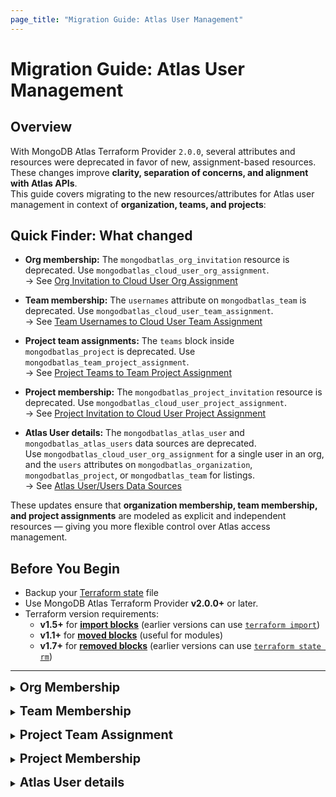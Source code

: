 ```yaml
---
page_title: "Migration Guide: Atlas User Management"
---
```


# Migration Guide: Atlas User Management

## Overview

With MongoDB Atlas Terraform Provider `2.0.0`, several attributes and resources were deprecated in favor of new, assignment-based resources.  
These changes improve **clarity, separation of concerns, and alignment with Atlas APIs**.  
This guide covers migrating to the new resources/attributes for Atlas user management in context of **organization, teams, and projects**:

## Quick Finder: What changed

- **Org membership:** The `mongodbatlas_org_invitation` resource is deprecated. Use `mongodbatlas_cloud_user_org_assignment`.  
  → See [Org Invitation to Cloud User Org Assignment](#migr-org-invitation)

- **Team membership:** The `usernames` attribute on `mongodbatlas_team` is deprecated. Use `mongodbatlas_cloud_user_team_assignment`.  
  → See [Team Usernames to Cloud User Team Assignment](#migr-team-usernames)

- **Project team assignments:** The `teams` block inside `mongodbatlas_project` is deprecated. Use `mongodbatlas_team_project_assignment`.  
  → See [Project Teams to Team Project Assignment](#migr-project-teams)

- **Project membership:** The `mongodbatlas_project_invitation` resource is deprecated. Use `mongodbatlas_cloud_user_project_assignment`.  
  → See [Project Invitation to Cloud User Project Assignment](#migr-project-invitation)
  
- **Atlas User details:** The `mongodbatlas_atlas_user` and `mongodbatlas_atlas_users` data sources are deprecated.  
  Use `mongodbatlas_cloud_user_org_assignment` for a single user in an org, and the `users` attributes on `mongodbatlas_organization`, `mongodbatlas_project`, or `mongodbatlas_team` for listings.  
  → See [Atlas User/Users Data Sources](#migr-atlas-user-users)

These updates ensure that **organization membership, team membership, and project assignments** are modeled as explicit and independent resources — giving you more flexible control over Atlas access management.


## Before You Begin
- Backup your [Terraform state](https://developer.hashicorp.com/terraform/cli/commands/state) file  
- Use MongoDB Atlas Terraform Provider **v2.0.0+** or later.  
- Terraform version requirements:
  - **v1.5+** for **[import blocks](https://developer.hashicorp.com/terraform/language/import)**  (earlier versions can use [`terraform import`](https://developer.hashicorp.com/terraform/cli/import))
  - **v1.1+** for **[moved blocks](https://developer.hashicorp.com/terraform/language/moved)** (useful for modules)  
  - **v1.7+** for **[removed blocks](https://developer.hashicorp.com/terraform/language/resources/syntax#removing-resources)**  (earlier versions can use [`terraform state rm`](https://developer.hashicorp.com/terraform/cli/commands/state/rm))

---


<a id="migr-org-invitation"></a>
<details>
  <summary><span style="font-size:1.4em; font-weight:bold;">Org Membership</span></summary>

## Org Invitation to Cloud User Org Assignment

**Objective**: Migrate from the deprecated `mongodbatlas_org_invitation` resource and data source to the `mongodbatlas_cloud_user_org_assignment` resource. If you previously assigned teams via `teams_ids`, also migrate those to `mongodbatlas_cloud_user_team_assignment`.

### What’s changing?

- `mongodbatlas_org_invitation` only managed invitations and is deprecated. It didn’t manage the actual user membership or expose `user_id`.
- New `mongodbatlas_cloud_user_org_assignment` manages the user’s organization membership (pending or active) and exposes both `username` and `user_id`. It supports import using either `ORG_ID/USERNAME` or `ORG_ID/USER_ID`.
- If you previously used `teams_ids` on invitations, use `mongodbatlas_cloud_user_team_assignment` to manage team membership for each user.

---
### _Use-case 1: Existing org invite is still PENDING (resource exists in config)_

Original configuration (note: `user_id` does not exist on `mongodbatlas_org_invitation`):

```terraform
locals {
  org_id  = "<ORG_ID>"
  username = "user1@email.com"
  roles    = ["ORG_MEMBER"]
}

resource "mongodbatlas_org_invitation" "this" {
  username  = local.username
  org_id    = local.org_id
  roles     = local.roles
  # teams_ids = local.team_ids  # if applicable, also see Use-case #3 below
}
```

### Option A) [Recommended] Moved block

#### Step 1: Add `mongodbatlas_cloud_user_org_assignment` and `moved` block

Handling migration in modules:
- For module maintainers: Add the new `mongodbatlas_cloud_user_org_assignment` resource inside the module with a `moved {}` block from `mongodbatlas_org_invitation` to the new resource, remove current `mongodbatlas_org_invitation` resource (Step 2) and publish a new module version.
- For module users: Simply bump the module version and run `terraform init -upgrade`, then `terraform plan` / `terraform apply`. Terraform performs an in-place state move without users writing import blocks or touching state.
- Works at any scale (any number of module instances) and keeps the migration self-contained within the module. No per-environment import steps are required.

```terraform
resource "mongodbatlas_cloud_user_org_assignment" "this" {
  org_id   = local.org_id
  username = local.username
  roles    = { org_roles = local.roles }
}

moved {
  from = mongodbatlas_org_invitation.this
  to   = mongodbatlas_cloud_user_org_assignment.this
}
```


#### Step 2: Remove `mongodbatlas_org_invitation` from config and state

- With a moved block, `terraform plan` should show the move and no other changes. Then `terraform apply`.


### Option B) Import by username

#### Step 1: Add `mongodbatlas_cloud_user_org_assignment` and `import` block

Handling migration in modules:
- Terraform import blocks cannot live inside modules; they must be defined in the root module. See `https://github.com/hashicorp/terraform/issues/33474`.
- Module maintainers cannot ship import steps. Each module user must add root-level import blocks for every instance to import, which is error-prone and repetitive.
- This creates extra coordination for every environment and workspace. Prefer Option A whenever you can modify the module source.

```terraform
resource "mongodbatlas_cloud_user_org_assignment" "this" {
  org_id   = local.org_id
  username = local.username
  roles    = { org_roles = local.roles }
}

import {
  to = mongodbatlas_cloud_user_org_assignment.this
  id = "${local.org_id}/${local.username}"
}
```

#### Step 2: Remove `mongodbatlas_org_invitation` from config and state

- With import, remove the old `mongodbatlas_org_invitation` block and delete it from state if still present: `terraform state rm mongodbatlas_org_invitation.this`.

---

### _Use-case 2: Invitations already ACCEPTED (no `mongodbatlas_org_invitation` in config)_

When an invite is accepted, Atlas deletes the underlying invitation. To manage these users going forward, import them into `mongodbatlas_cloud_user_org_assignment`.

#### Step 1: Fetch active org users (optional helper)

```terraform
data "mongodbatlas_organization" "org" {
  org_id = var.org_id
}

locals {
  active_users = {
    for u in data.mongodbatlas_organization.org.users :
    u.id => u if u.org_membership_status == "ACTIVE"
  }
}
```

#### Step 2: Define and import `mongodbatlas_cloud_user_org_assignment`

Handling migration in modules:
- Terraform import blocks cannot live inside modules; they must be defined in the root module. See `https://github.com/hashicorp/terraform/issues/33474`.

Use the `local.active_users` map defined in Step 1 so you don’t have to manually curate a list:

```terraform
resource "mongodbatlas_cloud_user_org_assignment" "user" {
  for_each = local.active_users  # key = user_id, value = user object from data source

  org_id   = var.org_id
  username = each.value.username

  # Keep roles aligned with current assignments to avoid drift after import
  roles = {
    org_roles = each.value.roles[0].org_roles
  }
}

# Import existing users (root module only)
import {
  for_each = local.active_users
  to       = mongodbatlas_cloud_user_org_assignment.user[each.key]
  id       = "${var.org_id}/${each.key}"  # org_id/user_id
}
```

Run `terraform plan` (you should see import operations), then `terraform apply`.

---

### _Use-case 3: You also set `teams_ids` on the original invitation_

Original configuration where `mongodbatlas_org_invitation` defines `teams_ids`:

```terraform
locals {
  org_id  = "<ORG_ID>"
  username = "user1@email.com"
  roles    = ["ORG_MEMBER"]
}

resource "mongodbatlas_org_invitation" "this" {
  username  = local.username
  org_id    = local.org_id
  roles     = local.roles
  teams_ids = local.team_ids
}
```

Migrate team assignments to `mongodbatlas_cloud_user_team_assignment` in addition to Use-case 1 or 2 above.

```terraform
variable "team_ids" { type = set(string) }

resource "mongodbatlas_cloud_user_team_assignment" "team" {
  for_each = var.team_ids

  org_id  = local.org_id
  team_id = each.key
  user_id = mongodbatlas_cloud_user_org_assignment.this.id
}

# Import existing team assignments (root module only)
import {
  for_each = var.team_ids
  to       = mongodbatlas_cloud_user_team_assignment.team[each.key]
  id       = "${local.org_id}/${each.key}/${local.username}" # OR use user_id in place of username
}
```

Run `terraform plan` (you should see import operations), then `terraform apply`.

Finally, remove any remaining `mongodbatlas_org_invitation` references from config and state.

---

### Data source migration

Original configuration:

```terraform
locals {
  org_id  = "<ORG_ID>"
  username = "user1@email.com"
}

data "mongodbatlas_org_invitation" "test" {
  org_id        = local.org_id
  username      = local.username
  invitation_id = mongodbatlas_org_invitation.test.invitation_id
}
```

Replace with the new data source:

```terraform
data "mongodbatlas_cloud_user_org_assignment" "user_1" {
  org_id   = local.org_id
  username = local.username
}
```

Then:

1. Run `terraform apply` to ensure the new data source reads correctly.
2. Replace all usages of `data.mongodbatlas_org_invitation.test` with `data.mongodbatlas_cloud_user_org_assignment.user_1`.
3. Run `terraform plan` followed by `terraform apply`.



### Examples

For complete, working configurations that mirror the use-cases above, see the examples in the provider repository: [migrate_org_invitation_to_cloud_user_org_assignment](https://github.com/mongodb/terraform-provider-mongodbatlas/tree/v2.0.0/examples/migrate_org_invitation_to_cloud_user_org_assignment). These include root-level setups for multiple approaches (e.g., moved blocks and imports) across different versions.



### Notes and tips

- Import formats:
  - Org assignment: `ORG_ID/USERNAME` or `ORG_ID/USER_ID`.
  - Team assignment: `ORG_ID/TEAM_ID/USERNAME` or `ORG_ID/TEAM_ID/USER_ID`.
- If you use modules, keep in mind import blocks must be placed at the root module.
- After successful migration, ensure no references to `mongodbatlas_org_invitation` remain.


</details>

<a id="migr-team-usernames"></a>
<details>
  <summary><span style="font-size:1.4em; font-weight:bold;">Team Membership</span></summary>

## Team Usernames to Cloud User Team Assignment

**Objective**: Migrate from the deprecated `usernames` attribute on the `mongodbatlas_team` resource to the new `mongodbatlas_cloud_user_team_assignment` resource.

### Why should I migrate?

- **Future Compatibility:** The `usernames` attribute on `mongodbatlas_team` is deprecated and may be removed in future provider versions. Migrating ensures your Terraform configuration remains functional.
- **Flexibility:** Manage teams and user assignments independently, without coupling membership changes to team creation or updates.  
- **Clarity:** Clear separation between the `mongodbatlas_team` resource (team definition) and `mongodbatlas_cloud_user_team_assignment` (membership management).  

### What’s changing?
  
- `mongodbatlas_team` included a `usernames` argument that allowed assigning users to a team directly inside the resource. This argument is now deprecated.
- New attribute `users` in `mongodbatlas_team` data source can be used to retrieve information about all the users assigned to that team.
- `mongodbatlas_cloud_user_team_assignment` manages the user’s team membership (pending or active) and exposes both `username` and `user_id`. It supports import using either `ORG_ID/TEAM_ID/USERNAME` or `ORG_ID/TEAM_ID/USER_ID`.

---
### From `mongodbatlas_team.usernames` to `mongodbatlas_cloud_user_team_assignment`
  
#### Original configuration
  
```terraform
locals {
  usernames = ["user1@email.com", "user2@email.com", "user3@email.com"]
}

resource "mongodbatlas_team" "this" {  
  org_id    = var.org_id  
  name      = var.team_name
  usernames = local.usernames
} 
```  
  
  
#### Step 1: Use `mongodbatlas_team` data source to retrieve user IDs
  
We first need to retrieve each user's `user_id` via the new `users` attribute in `mongodbatlas_team` data source.
  
```terraform  
# Use data source to get team members (with user_id)  
locals {
    usernames = ["user1@email.com", "user2@email.com", "user3@email.com"]
    team_assignments = {      
    for user in data.mongodbatlas_team.this.users :      
        user.id => {      
            org_id   = var.org_id
            team_id  = mongodbatlas_team.this.team_id
            user_id  = user.id
        }
    }
}

resource "mongodbatlas_team" "this" {  
    org_id = var.org_id  
    name   = var.team_name
    usernames = local.usernames
} 

data "mongodbatlas_team" "this" {  
    org_id  = var.org_id  
    team_id = mongodbatlas_team.this.team_id  
} 
```

#### Step 2: Add `mongodbatlas_cloud_user_team_assignment` and use import blocks

```terraform   
locals {
    usernames = ["user1@email.com", "user2@email.com", "user3@email.com"]
    team_assignments = {
    for user in data.mongodbatlas_team.this.users :
        user.id => {
            org_id   = var.org_id
            team_id  = mongodbatlas_team.this.team_id
            user_id  = user.id
        }
    }
}

resource "mongodbatlas_team" "this" {
    org_id = var.org_id
    name   = var.team_name
    usernames = local.usernames
}

data "mongodbatlas_team" "this" {
    org_id  = var.org_id
    team_id = mongodbatlas_team.this.team_id
}
  
# New resource for each (user, team) assignment  
resource "mongodbatlas_cloud_user_team_assignment" "this" {           
    for_each = local.team_assignments

    org_id  = each.value.org_id   
    team_id = each.value.team_id     
    user_id = each.value.user_id  # Use user_id instead of username  
}  
  
# Import existing team-user relationships into the new resource  
import {  
    for_each = local.team_assignments

    to = mongodbatlas_cloud_user_team_assignment.this[each.key] 
    id = "${each.value.org_id}/${each.value.team_id}/${each.value.user_id}" 
} 
```
  
#### Step 3: Remove deprecated `usernames` from `mongodbatlas_team`  
  
Once the new resources are in place:  
  
```terraform  
resource "mongodbatlas_team" "this" {  
  org_id = var.org_id  
  name   = "this"  
  # usernames = local.usernames  # Remove this line
}  
```  

#### Step 4: Run migration

Run `terraform plan` (you should see **import** operations), then `terraform apply`.

  
#### Step 5: Update any references to `mongodbatlas_team.usernames`  
  
Before:  
  
```terraform  
output "team_usernames" {  
  value = mongodbatlas_team.this.usernames  
}  
```  
  
After:  
  
```terraform  
output "team_usernames" {  
  value = [for u in data.mongodbatlas_team.this.users : u.username]  
}  
```

Run `terraform plan`. There should be **no changes**.

---  

### Data source migration

If you previously used the `usernames` attribute in the `data.mongodbatlas_team` data source:  
  
**Original:**  

```terraform  
output "team_usernames" {  
  description = "Usernames in the MongoDB Atlas team"  
  value       = data.mongodbatlas_team.this.usernames  
}  
```
  
**Replace with:**  

```terraform  
output "team_usernames" { 
  description = "Usernames in the MongoDB Atlas team"  
  value = [for u in data.mongodbatlas_team.this.users : u.username]  
}  
```

Run `terraform plan`. There should be **no changes**.
  
--- 

### Migration using Modules

If you are using modules to manage teams and user assignments to teams, migrating from `mongodbatlas_team` to the new pattern requires special attention. Because the old `mongodbatlas_team.usernames` attribute corresponds to `mongodbatlas_cloud_user_team_assignment`, you cannot simply move the resource block inside your module and expect Terraform to handle the migration automatically. This section demonstrates how to migrate from a module using the `mongodbatlas_team` resource to a module using both `mongodbatlas_team` and the new `mongodbatlas_cloud_user_team_assignment` resources.

**Key points for module users:**
- You must use `terraform import` to bring existing user-team assignments into the new resources, even when they are managed inside a module.
- The import command must match the resource address as used in your module (e.g., `module.<module_name>.mongodbatlas_cloud_user_team_assignment.<name>`).
- If you were using a list of usernames in your previous configuration, you also need to include the `mongodbatlas_team` data source and use the new `users` attribute to retrieve the corresponding user IDs, along with team ID, for the import to work correctly.

**Example import blocks for modules**
```terraform
import {
   to = module.<module_name>.mongodbatlas_cloud_user_team_assignment.<name>
   id = "<ORG_ID>/<TEAM_ID>/<USER_ID>"
}
import {
   to = module.<module_name>.mongodbatlas_cloud_user_team_assignment.<name>
   id = "<ORG_ID>/<TEAM_ID>/<USERNAME>"
}
```

**Example import commands for modules:**
```shell
terraform import 'module.<module_name>.mongodbatlas_cloud_user_team_assignment.<name>' <ORG_ID>/<TEAM_ID>/<USER_ID>
terraform import 'module.<module_name>.mongodbatlas_cloud_user_team_assignment.<name>' <ORG_ID>/<TEAM_ID>/<USERNAME>
```

#### 1. Old Module Usage (Legacy)

```hcl
module "user_team_assignment" {  
  source     = "./old_module"  
  org_id     = var.org_id  
  team_name  = var.team_name  
  usernames  = var.usernames  
}
```

#### 2. New Module Usage (Recommended)

```hcl
data "mongodbatlas_team" "this" {  
  org_id = var.org_id  
  name   = var.team_name
}

locals {  
  team_assigments = {
    for user in data.mongodbatlas_team.this.users :
    user.id => {
      org_id  = var.org_id
      team_id = data.mongodbatlas_team.this.team_id
      user_id = user.id
    }
  }  
}

module "user_team_assignment" {
  source     = "./new_module"
  org_id     = var.org_id
  team_name  = var.team_name
  team_assigments = local.team_assigments
}
```

#### 3. Migration Steps

1. **Add the new module to your configuration:**
   - Add the new module block as shown above, using the same input variables as appropriate.
   - Also add the `data.mongodbatlas_team` data source and declare the `team_assignments` local variable to retrieve user IDs and team ID.

2. **Import the existing user-team assignments into the new resources:**

-  An `import block` (available in Terraform 1.5 and later) can be used to import the resource and iterate through a list of users, e.g.:
   ```terraform
  import {
    for_each = local.team_assigments

    to       = module.user_team_assignment.mongodbatlas_cloud_user_team_assignment.this[each.key]
    id       = "${var.org_id}/${data.mongodbatlas_team.this.team_id}/${each.value.user_id}"
  }
```

- Alternatively, use the correct resource addresses for your module and each of the user-team assignments:
```shell
  terraform import 'module.user_team_assignment.mongodbatlas_cloud_user_team_assignment.this' <ORG_ID>/<TEAM_ID>/<USER_ID>
```
   

3. **Remove the old module block from your configuration.**
4. **Run `terraform plan` to review the changes.**
   - Ensure that Terraform imports the user-team assignments and does not plan to create these.
   - Ensure that Terraform does not plan to destroy and recreate the `mongodbatlas_team` resource.
5. **Run `terraform apply` to apply the migration.**

For complete working examples, see:
- [Old module example](https://github.com/mongodb/terraform-provider-mongodbatlas/blob/master/examples/migrate_user_team_assignment/module/old_module/)
- [New module example](https://github.com/mongodb/terraform-provider-mongodbatlas/blob/master/examples/migrate_user_team_assignment/module/new_module/)

---
### Notes and tips

- **Import format** for `mongodbatlas_cloud_user_team_assignment`:

```
  ORG_ID/TEAM_ID/USERNAME
  ORG_ID/TEAM_ID/USER_ID
```

- **Importing inside modules:** Terraform import blocks cannot live inside modules. See ([Terraform issue](https://github.com/hashicorp/terraform/issues/33474)). Each module user must add root-level import blocks for every instance to import.

- After successful migration, ensure **no references to** `mongodbatlas_team.usernames` remain.

---
### FAQ
**Q: Can I assign the same user to multiple teams?**
A: Yes, simply create multiple `mongodbatlas_cloud_user_team_assignment` resources for each team.

**Q: Where can I find a working example?**
A: See [examples/mongodbatlas_cloud_user_team_assignment/main.tf](https://github.com/mongodb/terraform-provider-mongodbatlas/blob/master/examples/mongodbatlas_cloud_user_team_assignment/main.tf).

---
### Further Resources
- [Cloud User Team Assignment Resource](https://registry.terraform.io/providers/mongodb/mongodbatlas/latest/docs/resources/cloud_user_team_assignment)


</details>

<a id="migr-project-teams"></a>
<details>
  <summary><span style="font-size:1.4em; font-weight:bold;">Project Team Assignment</span></summary>
  
## Project Teams to Team Project Assignment

**Objective:** Migrate from the deprecated `teams` attribute on the `mongodbatlas_project` resource to the new `mongodbatlas_team_project_assignment` resource.  
  
### Why should I migrate?  
  
- **Future compatibility:** The `teams` attribute inside `mongodbatlas_project` is deprecated and will be removed in a future provider release.  
- **Separation of concerns:** Manage projects and team-to-project role assignments independently.  
- **Clearer diffs:** Role or team modifications won't require re‑applying the entire project resource.  
  
  
### What's changing?  
  
- Historically, `mongodbatlas_project` accepted an inline `teams` block to assign one or more teams to a project with specific roles.  
- Now, each project-team role mapping must be managed with `mongodbatlas_team_project_assignment`.

---
### From `mongodbatlas_project.teams` to `mongodbatlas_team_project_assignment`

#### Original configuration
  
```hcl  
locals {  
  team_map = { # team_id => set(role_names)
    <TEAM_ID_1>  = ["GROUP_OWNER"]
    <TEAM_ID_2>  = ["GROUP_READ_ONLY", "GROUP_DATA_ACCESS_READ_WRITE"]
  }
}

resource "mongodbatlas_project" "this" {
  name             = var.project_name
  org_id           = var.org_id
  project_owner_id = var.project_owner_id

  dynamic "teams" {
    for_each = local.team_map
    content {  
      team_id    = teams.key  
      role_names = teams.value  
    }  
  }  
}  
```   
  
#### Step 1: Ignore `teams` and remove from configuration

-> **Note:** The `teams` attribute is a `SetNestedBlock` and cannot be marked `Optional`/`Computed` for a smooth migration. For now, `ignore_changes` is required during Step 1. Support for removing `teams` entirely will come in a future Atlas Provider release.

Replace the `mongodbatlas_project.teams` block with:  
  
```hcl  
resource "mongodbatlas_project" "this" {  
  name             = var.project_name
  org_id           = var.org_id
  project_owner_id = var.project_owner_id
  
  lifecycle {  
    ignore_changes = ["teams"]  
  }  
}  
```  
  
Then run:  
  
```shell  
terraform plan  
terraform apply  
```  
  
This removes the `teams` block from the config but keeps the assignments in Atlas unchanged until we explicitly manage them in new resources.  

  
#### Step 2: Add the new `mongodbatlas_team_project_assignment` resources  
  
```hcl  
resource "mongodbatlas_project" "this" {  
  name             = var.project_name
  org_id           = var.org_id
  project_owner_id = var.project_owner_id
  
  lifecycle {  
    ignore_changes = ["teams"]  
  }  
}

resource "mongodbatlas_team_project_assignment" "this" {  
  for_each = local.team_map  
  
  project_id = mongodbatlas_project.this.id  
  team_id    = each.key  
  role_names = each.value  
}  
 
import {  
  for_each = local.team_map

  to       = mongodbatlas_team_project_assignment.this[each.key]
  id       = "${mongodbatlas_project.this.id}/${each.key}"
}  
```
  
Run `terraform plan` (you should see **import** operations), then `terraform apply`.  
  
#### Step 3: Verify and clean up  
  
- After successful import and apply, `terraform plan` should show **no changes**.  
- Keep the `ignore_changes = ["teams"]` lifecycle rule until the provider releases a version without the `teams` argument in `mongodbatlas_project`.  
  
---

### Examples

For complete, working configurations that demonstrate the migration process, see the examples in the provider repository: [migrate_team_project_assignment](https://github.com/mongodb/terraform-provider-mongodbatlas/tree/v2.0.0/examples/migrate_team_project_assignment).

The examples include:
- **v1**: Original configuration using deprecated `teams` attribute in `mongodbatlas_project` resource.
- **v2**: Final configuration using `mongodbatlas_team_project_assignment` resource for team-to-project assignments.

---
### Notes and tips  
  
- **Import format** for `mongodbatlas_team_project_assignment`:  
```  
PROJECT_ID/TEAM_ID  
```  
- **Modules:** Terraform import blocks cannot live inside modules ([Terraform issue](https://github.com/hashicorp/terraform/issues/33474)). 
- If you manage team assignments in modules, import each at the root level using the correct resource address (e.g. `module.<name>.mongodbatlas_team_project_assignment.<name>`).  
- You can use `terraform plan` to confirm imports before applying.  
  
---  
  
### FAQ  

**Q: Do I need to delete the old `teams` from state?**
A: No — using `ignore_changes` ensures they remain in Atlas until the provider removes the field. Then you can drop the lifecycle rule.  
  
---  
  
### Further resources  
- [`mongodbatlas_team_project_assignment` docs](https://registry.terraform.io/providers/mongodb/mongodbatlas/latest/docs/resources/team_project_assignment)

</details>

<a id="migr-project-invitation"></a>
<details>
  <summary><span style="font-size:1.4em; font-weight:bold;">Project Membership</span></summary>

## Project Invitation to Cloud User Project Assignment

**Objective**: Migrate from the deprecated `mongodbatlas_project_invitation` resource and data source to the `mongodbatlas_cloud_user_project_assignment` resource.

### What’s changing?

- `mongodbatlas_project_invitation` only managed invitations and is deprecated. If the user accepted the invitation and is now a project member, the provider removed the invitation from Terraform state and you should remove it from your configuration as well. See the resource [documentation](https://registry.terraform.io/providers/mongodb/mongodbatlas/latest/docs/resources/project_invitation) for more details.
- `mongodbatlas_cloud_user_project_assignment` manages the user’s project membership (active members).
- Pending project invitations are not discoverable with the new APIs. The only migration path for existing PENDING invites is to re-create them using `mongodbatlas_cloud_user_project_assignment` with the same `username` and `roles`.
 - For details on the new resource, see the `mongodbatlas_cloud_user_project_assignment` resource documentation: https://registry.terraform.io/providers/mongodb/mongodbatlas/latest/docs/resources/cloud_user_project_assignment
 
 ---
### Migrating PENDING invitations

Original configuration:

```terraform
locals {
  username = "user1@email.com"
  roles    = ["GROUP_READ_ONLY", "GROUP_DATA_ACCESS_READ_ONLY"]
}

resource "mongodbatlas_project_invitation" "this" {
  project_id = var.project_id
  username   = local.username
  roles      = local.roles
}
```

#### Step 1: Add the new resource alongside existing configuration

Add the new resource to re-create the pending invite via the new API:

```terraform
resource "mongodbatlas_cloud_user_project_assignment" "this" {
  project_id = var.project_id
  username   = local.username
  roles      = local.roles
}
```

Use the same `roles` as the original invitation to avoid drift.

#### Step 2: Remove the deprecated resource from the configuration and state

#### Option A) [Recommended] Removed block

Remove the resource block and replace it with a `removed` block to cleanly remove the old resource from state:

```terraform
removed {
  from = mongodbatlas_project_invitation.this

  lifecycle {
    destroy = false
  }
}
```

#### Option B) Manual state removal

Remove the `mongodbatlas_project_invitation` resource from configuration and then remove it from the Terraform state using the command line (this does not affect the actual invitation in Atlas):

```bash
terraform state rm mongodbatlas_project_invitation.this
```

#### Step 3: Apply the changes

Run `terraform apply` to create the assignment with the new resource. Afterwards, run `terraform plan` and ensure no further changes are pending.

---

### Examples

For complete, working configurations that demonstrate the migration process, see the examples in the provider repository: [migrate_project_invitation_to_cloud_user_project_assignment](https://github.com/mongodb/terraform-provider-mongodbatlas/tree/master/examples/migrate_project_invitation_to_cloud_user_project_assignment).

The examples include:
- **v1**: Original configuration using deprecated `mongodbatlas_project_invitation`
- **v2**: Migration phase with re-creation using new resource and clean state removal
- **v3**: Final clean configuration using only `mongodbatlas_cloud_user_project_assignment`

These examples provide practical validation of the migration steps and demonstrate the re-creation approach for pending invitations.

---

### Notes and tips

- After successful migration, ensure no references to `mongodbatlas_project_invitation` remain in configuration or state.
- Pending invitations are not discoverable by the new APIs and resources; there is no data source replacement for reading pending invites. Re-create them using the new resource as shown above.
- For additional details on how accepted invitations are handled, see the `mongodbatlas_project_invitation` resource [documentation](https://registry.terraform.io/providers/mongodb/mongodbatlas/latest/docs/resources/project_invitation).


</details>


<a id="migr-atlas-user-users"></a>
<details>
  <summary><span style="font-size:1.4em; font-weight:bold;">Atlas User details</span></summary>

## Atlas User/Users Data Sources

**Objective**: Migrate from the deprecated `mongodbatlas_atlas_user` and `mongodbatlas_atlas_users` data sources to their respective replacements.

### What’s changing?

- `mongodbatlas_atlas_user` returned a user profile by `user_id` or `username` and is deprecated. Replace it with `mongodbatlas_cloud_user_org_assignment` which reads a user's assignment in a specific organization using either `username` or `user_id` together with `org_id`. For details, see the `mongodbatlas_cloud_user_org_assignment` data source [documentation](../data-sources/cloud_user_org_assignment).

- `mongodbatlas_atlas_users` returned lists of users by `org_id`, `project_id`, or `team_id` and is deprecated. Replace it with the `users` attribute available on `mongodbatlas_organization`, `mongodbatlas_project`, or `mongodbatlas_team` data sources, respectively.
- Attribute structure differences: The new organization users API does not return `email_address` as a separate field and replaces the consolidated `roles` with structured `org_roles` and `project_role_assignments`.

---

### Migrate reads to `mongodbatlas_cloud_user_org_assignment`

Original configuration:

```terraform
data "mongodbatlas_atlas_user" "test" {
  user_id = "<USER_ID>"
}

# OR

data "mongodbatlas_atlas_user" "test" {
  username = "<USERNAME>"
}
```

#### Step 1: Add the new data source alongside the existing one

Use either `username` or `user_id` with the target `org_id`:

```terraform
# Keep existing data source temporarily
data "mongodbatlas_atlas_user" "test" {
  user_id = "<USER_ID>"
}

# Add new data source
data "mongodbatlas_cloud_user_org_assignment" "user_1" {
  user_id = "<USER_ID>"
  org_id  = "<ORGANIZATION_ID>"
}
```

#### Step 2: Verify the new data source works

Run `terraform plan` to ensure the new data source will read correctly without errors.

#### Step 3: Replace references incrementally

Replace references from `data.mongodbatlas_atlas_user.test` to `data.mongodbatlas_cloud_user_org_assignment.user_1`.

**Important**: Update attribute references as the structure has changed:

Key attribute changes:

| Old Attribute | New Attribute |
|---------------|---------------|
| `email_address` | `username` |
| `roles` (filtered by org_id) | `roles.org_roles` |
| `roles` (filtered by group_id) | `roles.project_role_assignments[*].project_roles` |

**Examples**:
- Email: `data.mongodbatlas_atlas_user.test.email_address` → `data.mongodbatlas_cloud_user_org_assignment.user_1.username`
- Org roles: Use `data.mongodbatlas_cloud_user_org_assignment.user_1.roles.org_roles` directly
- Project roles: Access via `roles.project_role_assignments` list, filtering by `project_id` as needed

#### Step 4: Remove the old data source

Once all references are updated and working, remove the old data source from your configuration:

```terraform
# Remove this block
# data "mongodbatlas_atlas_user" "test" {
#   user_id = "<USER_ID>"
# }
```

#### Step 5: Apply and verify

Run `terraform plan` to ensure no unexpected changes, then `terraform apply`.

---

### Migrate list reads from `mongodbatlas_atlas_users`

Original configuration:

```terraform
data "mongodbatlas_atlas_users" "test" {
  org_id = "<ORG_ID>"
}

# OR

data "mongodbatlas_atlas_users" "test" {
  project_id = "<PROJECT_ID>"
}

# OR

data "mongodbatlas_atlas_users" "test" {
  team_id = "<TEAM_ID>"
  org_id  = "<ORG_ID>"
}
```

#### Step 1: Add new data sources alongside existing ones

Add the appropriate replacement data source(s) while keeping the old one temporarily:

Organization users:
```terraform
# Keep existing temporarily
data "mongodbatlas_atlas_users" "test" {
  org_id = "<ORG_ID>"
}

# Add new data source
data "mongodbatlas_organization" "org" {
  org_id = "<ORG_ID>"
}

locals {
  org_users = data.mongodbatlas_organization.org.users
}
```

Project users:
```terraform
# Keep existing temporarily  
data "mongodbatlas_atlas_users" "test" {
  project_id = "<PROJECT_ID>"
}

# Add new data source
data "mongodbatlas_project" "proj" {
  project_id = "<PROJECT_ID>"
}

locals {
  project_users = data.mongodbatlas_project.proj.users
}
```

Team users:
```terraform
# Keep existing temporarily
data "mongodbatlas_atlas_users" "test" {
  team_id = "<TEAM_ID>"
  org_id  = "<ORG_ID>"
}

# Add new data source
data "mongodbatlas_team" "team" {
  team_id = "<TEAM_ID>"
  org_id  = "<ORG_ID>"
}

locals {
  team_users = data.mongodbatlas_team.team.users
}
```

#### Step 2: Verify new data sources work

Run `terraform plan` to ensure the new data sources read correctly and return expected user data.

#### Step 3: Replace references incrementally

Replace `data.mongodbatlas_atlas_users.test.results` with the appropriate `...users` collection above.

**Important**: Update attribute references as the structure has changed:

| Old Attribute | New Attribute |
|---------------|---------------|
| `results[*].email_address` | `users[*].username` |
| `results[*].roles` (filtered) | `users[*].roles.org_roles` or `users[*].roles` |

**Examples**:
- Email list: `data.mongodbatlas_atlas_users.test.results[*].email_address` → `data.mongodbatlas_organization.org.users[*].username`
- User list: `data.mongodbatlas_atlas_users.test.results` → `data.mongodbatlas_organization.org.users` (or `.project.proj.users`, `.team.team.users`)
- Org roles: Use `users[*].roles.org_roles` from organization data source
- Project roles: Use `users[*].roles` from project data source, or `users[*].roles.project_role_assignments` from organization data source

#### Step 4: Remove the old data source

Once all references are updated and working, remove the old data source from your configuration:

```terraform
# Remove this block
# data "mongodbatlas_atlas_users" "test" {
#   org_id = "<ORG_ID>"
# }
```

#### Step 5: Apply and verify

Run `terraform plan` to ensure no unexpected changes, then `terraform apply`.

---

### Examples

For complete, working configurations that demonstrate the migration process, see the examples in the provider repository: [migrate_atlas_user_and_atlas_users](https://github.com/mongodb/terraform-provider-mongodbatlas/tree/master/examples/migrate_atlas_user_and_atlas_users). 

The examples include:
- **v1**: Original configuration using deprecated data sources
- **v2**: Migration phase with side-by-side comparison and validation
- **v3**: Final clean configuration using only new data sources

These examples provide practical validation of the migration steps and demonstrate the attribute mappings in working Terraform code.

---

### Notes

- The new data source requires the `org_id` context to read the user's organization assignment.
- After migration, ensure no remaining references to `mongodbatlas_atlas_user` exist in your configuration.

</details>
